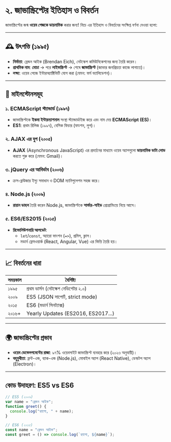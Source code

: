 # ২. জাভাস্ক্রিপ্টের ইতিহাস ও বিবর্তন

জাভাস্ক্রিপ্টের জন্ম **ওয়েব পেজকে ডায়নামিক** করার জন্য! নিচে এর ইতিহাস ও বিবর্তনের সংক্ষিপ্ত বর্ণনা দেওয়া হলো:

---

## 🕰️ উৎপত্তি (১৯৯৫)
- **নির্মাতা**: ব্রেন্ডন আইক (Brendan Eich), নেটস্কেপ কমিউনিকেশনের জন্য তৈরি করেন।
- **প্রাথমিক নাম**: **মোচা** → পরে **লাইভস্ক্রিপ্ট** → শেষে **জাভাস্ক্রিপ্ট** (জাভার জনপ্রিয়তা কাজে লাগাতে)।
- **লক্ষ্য**: ওয়েব পেজে ইন্টারঅ্যাক্টিভিটি যোগ করা (যেমন: ফর্ম ভ্যালিডেশন)।

---

## 🔑 মাইলস্টোনসমূহ
### ১. ECMAScript স্ট্যান্ডার্ড (১৯৯৭)
- জাভাস্ক্রিপ্টকে **ইকমা ইন্টারন্যাশনাল** সংস্থা স্ট্যান্ডার্ডাইজ করে এবং নাম দেয় **ECMAScript (ES)**।
- **ES1**: প্রথম রিলিজ (১৯৯৭), বেসিক ফিচার (ফাংশন, লুপ)।

### ২. AJAX এর যুগ (২০০৫)
- **AJAX** (Asynchronous JavaScript) এর প্রবর্তনের মাধ্যমে ওয়েব অ্যাপগুলো **ডায়নামিক ডাটা লোড** করতে শুরু করে (যেমন: Gmail)।

### ৩. jQuery এর আবির্ভাব (২০০৬)
- ক্রস-ব্রাউজার ইস্যু সমাধান ও DOM ম্যানিপুলেশন সহজ করে।

### ৪. Node.js (২০০৯)
- **রায়ান ডাহল** তৈরি করেন Node.js, জাভাস্ক্রিপ্টকে **সার্ভার-সাইড** প্রোগ্রামিংয়ে নিয়ে আসে।

### ৫. ES6/ES2015 (২০১৫)
- **রিভোলিউশনারি আপডেট**:
  - `let`/`const`, অ্যারো ফাংশন (`=>`), প্রমিস, ক্লাস।
  - মডার্ন ফ্রেমওয়ার্ক (React, Angular, Vue) এর ভিত্তি তৈরি হয়।

---

## 📈 বিবর্তনের ধারা
| সময়কাল | বৈশিষ্ট্য |
|--------|-----------|
| ১৯৯৫   | প্রথম ভার্সন (নেটস্কেপ নেভিগেটর ২.০) |
| ২০০৯   | ES5 (JSON সাপোর্ট, strict mode) |
| ২০১৫   | ES6 (মডার্ন সিনট্যাক্স) |
| ২০১৬+  | Yearly Updates (ES2016, ES2017...) |

---

## 🌍 জাভাস্ক্রিপ্টের প্রভাব
- **ওয়েব ডেভেলপমেন্টের রাজা**: ৯৭% ওয়েবসাইট জাভাস্ক্রিপ্ট ব্যবহার করে (২০২৩ অনুযায়ী)।
- **বহুমুখীতা**: ফ্রন্ট-এন্ড, ব্যাক-এন্ড (Node.js), মোবাইল অ্যাপ (React Native), ডেস্কটপ অ্যাপ (Electron)।

---

## কোড উদাহরণ: ES5 vs ES6
```javascript
// ES5 (২০০৯)
var name = "ব্রেন্ডন আইক";
function greet() {
  console.log("হ্যালো, " + name);
}

// ES6 (২০১৫)
const name = "ব্রেন্ডন আইক";
const greet = () => console.log(`হ্যালো, ${name}`);